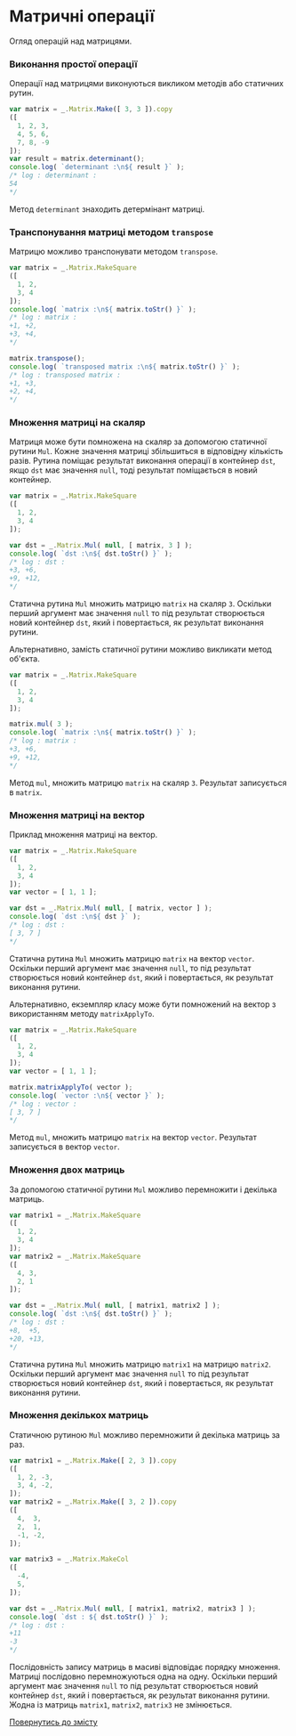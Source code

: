 # Матричні операції

Огляд операцій над матрицями.

### Виконання простої операції

Операції над матрицями виконуються викликом методів або статичних рутин.

```js
var matrix = _.Matrix.Make([ 3, 3 ]).copy
([
  1, 2, 3,
  4, 5, 6,
  7, 8, -9
]);
var result = matrix.determinant();
console.log( `determinant :\n${ result }` );
/* log : determinant :
54
*/
```

Метод `determinant` знаходить детермінант матриці.

### Транспонування матриці методом `transpose`

Матрицю можливо транспонувати методом `transpose`.

```js
var matrix = _.Matrix.MakeSquare
([
  1, 2,
  3, 4
]);
console.log( `matrix :\n${ matrix.toStr() }` );
/* log : matrix :
+1, +2,
+3, +4,
*/

matrix.transpose();
console.log( `transposed matrix :\n${ matrix.toStr() }` );
/* log : transposed matrix :
+1, +3,
+2, +4,
*/
```

### Множення матриці на скаляр

Матриця може бути помножена на скаляр за допомогою статичної рутини `Mul`. Кожне значення матриці збільшиться в відповідну кількість разів. Рутина поміщає результат виконання операції в контейнер `dst`, якщо `dst` має значення `null`, тоді результат поміщається в новий контейнер.

```js
var matrix = _.Matrix.MakeSquare
([
  1, 2,
  3, 4
]);

var dst = _.Matrix.Mul( null, [ matrix, 3 ] );
console.log( `dst :\n${ dst.toStr() }` );
/* log : dst :
+3, +6,
+9, +12,
*/
```

Статична рутина `Mul` множить матрицю `matrix` на скаляр `3`. Оскільки перший аргумент має значення `null` то під результат створюється новий контейнер `dst`, який і повертається, як результат виконання рутини.

Альтернативно, замість статичної рутини можливо викликати метод об'єкта.

```js
var matrix = _.Matrix.MakeSquare
([
  1, 2,
  3, 4
]);

matrix.mul( 3 );
console.log( `matrix :\n${ matrix.toStr() }` );
/* log : matrix :
+3, +6,
+9, +12,
*/
```

Метод `mul`, множить матрицю `matrix` на скаляр `3`. Результат записується в `matrix`.

### Множення матриці на вектор

Приклад множення матриці на вектор.

```js
var matrix = _.Matrix.MakeSquare
([
  1, 2,
  3, 4
]);
var vector = [ 1, 1 ];

var dst = _.Matrix.Mul( null, [ matrix, vector ] );
console.log( `dst :\n${ dst }` );
/* log : dst :
[ 3, 7 ]
*/
```

Статична рутина `Mul` множить матрицю `matrix` на вектор `vector`. Оскільки перший аргумент має значення `null`, то під результат створюється новий контейнер `dst`, який і повертається, як результат виконання рутини.

Альтернативно, екземпляр класу може бути помножений на вектор з використанням методу `matrixApplyTo`.

```js
var matrix = _.Matrix.MakeSquare
([
  1, 2,
  3, 4
]);
var vector = [ 1, 1 ];

matrix.matrixApplyTo( vector );
console.log( `vector :\n${ vector }` );
/* log : vector :
[ 3, 7 ]
*/
```

Метод `mul`, множить матрицю `matrix` на вектор `vector`. Результат записується в вектор `vector`.

### Множення двох матриць

За допомогою статичної рутини `Mul` можливо перемножити і декілька матриць.

```js
var matrix1 = _.Matrix.MakeSquare
([
  1, 2,
  3, 4
]);
var matrix2 = _.Matrix.MakeSquare
([
  4, 3,
  2, 1
]);

var dst = _.Matrix.Mul( null, [ matrix1, matrix2 ] );
console.log( `dst :\n${ dst.toStr() }` );
/* log : dst :
+8,  +5,
+20, +13,
*/
```

Статична рутина `Mul` множить матрицю `matrix1` на матрицю `matrix2`. Оскільки перший аргумент має значення `null` то під результат створюється новий контейнер `dst`, який і повертається, як результат виконання рутини.

### Множення декількох матриць

Статичною рутиною `Mul` можливо перемножити й декілька матриць за раз.

```js
var matrix1 = _.Matrix.Make([ 2, 3 ]).copy
([
  1, 2, -3,
  3, 4, -2,
]);
var matrix2 = _.Matrix.Make([ 3, 2 ]).copy
([
  4,  3,
  2,  1,
  -1, -2,
]);

var matrix3 = _.Matrix.MakeCol
([
  -4,
  5,
]);

var dst = _.Matrix.Mul( null, [ matrix1, matrix2, matrix3 ] );
console.log( `dst : ${ dst.toStr() }` );
/* log : dst :
+11
-3
*/
```

Послідовність запису матриць в масиві відповідає порядку множення. Матриці послідовно перемножуються одна на одну. Оскільки перший аргумент має значення `null` то під результат створюється новий контейнер `dst`, який і повертається, як результат виконання рутини. Жодна із матриць `matrix1`, `matrix2`, `matrix3` не змінюється.

[Повернутись до змісту](../README.md#Туторіали)
